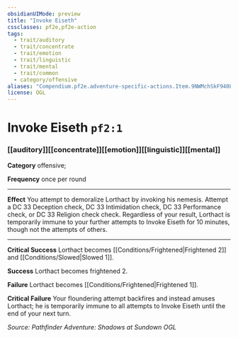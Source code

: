 ```yaml
---
obsidianUIMode: preview
title: "Invoke Eiseth"
cssclasses: pf2e,pf2e-action
tags:
  - trait/auditory
  - trait/concentrate
  - trait/emotion
  - trait/linguistic
  - trait/mental
  - trait/common
  - category/offensive
aliases: "Compendium.pf2e.adventure-specific-actions.Item.9NWMchSkF940L0SW"
license: OGL
---
```

# Invoke Eiseth `pf2:1`

### [[auditory]][[concentrate]][[emotion]][[linguistic]][[mental]]

**Category** offensive; 




**Frequency** once per round

* * *

**Effect** You attempt to demoralize Lorthact by invoking his nemesis. Attempt a DC 33 Deception check, DC 33 Intimidation check, DC 33 Performance check, or DC 33 Religion check check. Regardless of your result, Lorthact is temporarily immune to your further attempts to Invoke Eiseth for 10 minutes, though not the attempts of others.

* * *

**Critical Success** Lorthact becomes [[Conditions/Frightened|Frightened 2]] and [[Conditions/Slowed|Slowed 1]].

**Success** Lorthact becomes frightened 2.

**Failure** Lorthact becomes [[Conditions/Frightened|Frightened 1]].

**Critical Failure** Your floundering attempt backfires and instead amuses Lorthact; he is temporarily immune to all attempts to Invoke Eiseth until the end of your next turn.

*Source: Pathfinder Adventure: Shadows at Sundown*
*OGL*